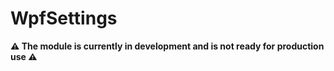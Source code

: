 
# WpfSettings

**:warning: The module is currently in development and is not ready for production use :warning:**
